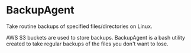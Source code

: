 # BackupAgent
Take routine backups of specified files/directories on Linux.

AWS S3 buckets are used to store backups. BackupAgent is a bash utility created to take regular backups of the files you don't want to lose.
